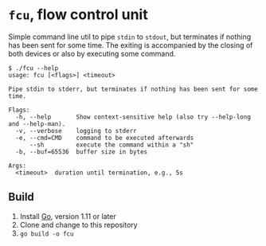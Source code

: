 # `fcu`, flow control unit

Simple command line util to pipe `stdin` to `stdout`, but terminates if nothing
has been sent for some time. The exiting is accompanied by the closing of both
devices or also by executing some command.

```
$ ./fcu --help
usage: fcu [<flags>] <timeout>

Pipe stdin to stderr, but terminates if nothing has been sent for some time.

Flags:
  -h, --help       Show context-sensitive help (also try --help-long and --help-man).
  -v, --verbose    logging to stderr
  -e, --cmd=CMD    command to be executed afterwards
      --sh         execute the command within a "sh"
  -b, --buf=65536  buffer size in bytes

Args:
  <timeout>  duration until termination, e.g., 5s
```


## Build

1. Install [Go](https://golang.org/), version 1.11 or later
2. Clone and change to this repository
3. `go build -o fcu`
